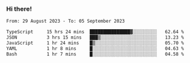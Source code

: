 ### Hi there!

<!--START_SECTION:waka-->

```txt
From: 29 August 2023 - To: 05 September 2023

TypeScript     15 hrs 24 mins  ███████████████▓░░░░░░░░░   62.64 %
JSON           3 hrs 15 mins   ███▒░░░░░░░░░░░░░░░░░░░░░   13.23 %
JavaScript     1 hr 24 mins    █▒░░░░░░░░░░░░░░░░░░░░░░░   05.70 %
YAML           1 hr 8 mins     █░░░░░░░░░░░░░░░░░░░░░░░░   04.63 %
Bash           1 hr 7 mins     █░░░░░░░░░░░░░░░░░░░░░░░░   04.58 %
```

<!--END_SECTION:waka-->
